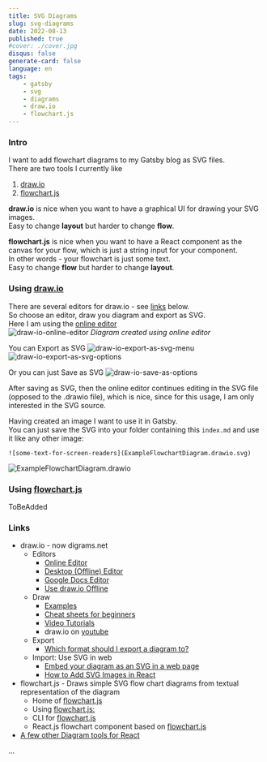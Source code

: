 ```yaml
---
title: SVG Diagrams
slug: svg-diagrams
date: 2022-08-13
published: true
#cover: ./cover.jpg
disqus: false
generate-card: false
language: en
tags:
    - gatsby
    - svg
    - diagrams
    - draw.io
    - flowchart.js
---
```


### Intro

I want to add flowchart diagrams to my Gatsby blog as SVG files.  
There are two tools I currently like
1. [draw.io](#using-drawio)
2. [flowchart.js](#using-flowchartjs)

**draw.io** is nice when you want to have a graphical UI for drawing your SVG images.  
Easy to change **layout** but harder to change **flow**.  

**flowchart.js** is nice when you want to have a React component as the canvas for your flow, which is just a string input for your component.  
In other words - your flowchart is just some text.  
Easy to change **flow** but harder to change **layout**.  

### Using [draw.io](https://drawio-app.com)

There are several editors for draw.io - see [links](#links) below.  
So choose an editor, draw you diagram and export as SVG.  
Here I am using the [online editor](https://www.draw.io/index.html)  
![draw-io-online-editor](draw-io-online-editor.png)
_Diagram created using online editor_

You can Export as SVG
![draw-io-export-as-svg-menu](draw-io-export-as-svg-menu.png)
![draw-io-export-as-svg-options](draw-io-export-as-svg-options.png)

Or you can just Save as SVG
![draw-io-save-as-options](draw-io-save-as-options.png)

After saving as SVG, then the online editor continues editing in the SVG file (opposed to the .drawio file), which is nice, since for this usage, I am only interested in the SVG source.  

Having created an image I want to use it in Gatsby.  
You can just save the SVG into your folder containing this `index.md` and use it like any other image:
```text
![some-text-for-screen-readers](ExampleFlowchartDiagram.drawio.svg)
```
![ExampleFlowchartDiagram.drawio](ExampleFlowchartDiagram.drawio.svg)

### Using [flowchart.js](https://flowchart.js.org)

ToBeAdded

### Links

* draw.io - now digrams.net
    * Editors
        * [Online Editor](https://app.diagrams.net/)
        * [Desktop (Offline) Editor](https://github.com/jgraph/drawio-desktop/releases/)
        * [Google Docs Editor](https://drawio-app.com/use-draw-io-diagrams-in-google-docs/)
        * [Use draw.io Offline](https://drawio-app.com/use-draw-io-offline/)
    * Draw
        * [Examples](https://drawio-app.com/examples/)
        * [Cheat sheets for beginners](https://drawio-app.com/draw-io-diagramming-in-confluence-cheat-sheets-for-beginners/)
        * [Video Tutorials](https://drawio-app.com/tutorials/video-tutorials/)
        * draw.io on [youtube](https://www.youtube.com/channel/UCiTtRN9b8P4CoSfpkfgEJHA)
    * Export
        * [Which format should I export a diagram to?](https://drawio-app.com/choose-export-diagram-format/)
    * Import: Use SVG in web
        * [Embed your diagram as an SVG in a web page](https://www.diagrams.net/doc/faq/embed-svg)
        * [How to Add SVG Images in React](https://dev.to/mohammedasker/how-to-add-svg-images-in-react-1h2g)
* flowchart.js - Draws simple SVG flow chart diagrams from textual representation of the diagram
    * Home of [flowchart.js](https://flowchart.js.org/?lng=en)
    * Using [flowchart.js: ](https://github.com/adrai/flowchart.js)
    * CLI for [flowchart.js](https://github.com/seflless/diagrams#flowchart)
    * React.js flowchart component based on [flowchart.js](https://github.com/alwinn1977/react-simple-flowchart)
* [A few other Diagram tools for React](https://stackoverflow.com/a/58892033)

...
